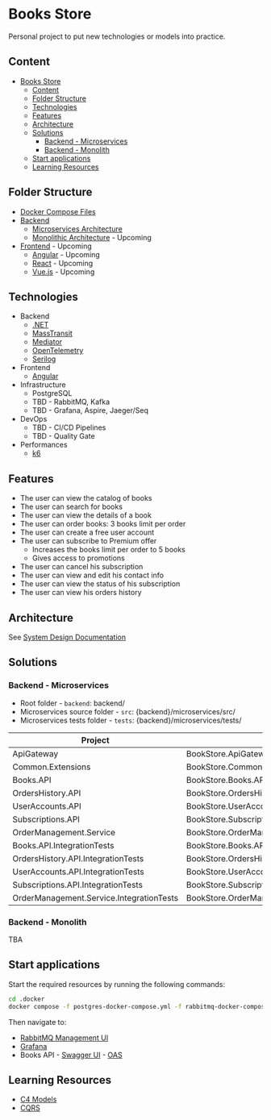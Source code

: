 # Books Store

Personal project to put new technologies or models into practice.

## Content

- [Books Store](#books-store)
  - [Content](#content)
  - [Folder Structure](#folder-structure)
  - [Technologies](#technologies)
  - [Features](#features)
  - [Architecture](#architecture)
  - [Solutions](#solutions)
    - [Backend - Microservices](#backend---microservices)
    - [Backend - Monolith](#backend---monolith)
  - [Start applications](#start-applications)
  - [Learning Resources](#learning-resources)

## Folder Structure

- [Docker Compose Files](./.docker)
- [Backend](./backend)
  - [Microservices Architecture](./backend/microservices)
  - [Monolithic Architecture](./backend/monolithic) - Upcoming
- [Frontend](./frontend) - Upcoming
  - [Angular](./frontend/angular) - Upcoming
  - [React](./frontend/react) - Upcoming
  - [Vue.js](./frontend/vuejs) - Upcoming

## Technologies

- Backend
  - [.NET](https://dotnet.microsoft.com/en-us/)
  - [MassTransit](https://github.com/MassTransit/MassTransit)
  - [Mediator](https://github.com/martinothamar/Mediator)
  - [OpenTelemetry](https://github.com/open-telemetry/opentelemetry-dotnet-instrumentation)
  - [Serilog](https://github.com/serilog/serilog)
- Frontend
  - [Angular](https://angular.io/)
- Infrastructure
  - PostgreSQL
  - TBD - RabbitMQ, Kafka
  - TBD - Grafana, Aspire, Jaeger/Seq
- DevOps
  - TBD - CI/CD Pipelines
  - TBD - Quality Gate
- Performances
  - [k6](https://k6.io/)

## Features

- The user can view the catalog of books
- The user can search for books
- The user can view the details of a book
- The user can order books: 3 books limit per order
- The user can create a free user account
- The user can subscribe to Premium offer
  - Increases the books limit per order to 5 books
  - Gives access to promotions
- The user can cancel his subscription
- The user can view and edit his contact info
- The user can view the status of his subscription
- The user can view his orders history

## Architecture

See [System Design Documentation](./docs/system-design.md)

## Solutions

### Backend - Microservices

- Root folder - `backend`: backend/
- Microservices source folder - `src`: {backend}/microservices/src/
- Microservices tests folder - `tests`: {backend}/microservices/tests/


| Project | Assembly | Folder |
| ------------- | ------------- | ------------- |
| ApiGateway | BookStore.ApiGateway | {backend}/ApiGateway |
| Common.Extensions | BookStore.Common.Extensions | {backend}/Common/CommonExtensions |
| Books.API | BookStore.Books.API | {src}/Books.API |
| OrdersHistory.API | BookStore.OrdersHistory.API | {src}/OrdersHistory.API |
| UserAccounts.API | BookStore.UserAccounts.API | {src}/UserAccounts.API |
| Subscriptions.API | BookStore.Subscriptions.API | {src}/Subscriptions.API |
| OrderManagement.Service | BookStore.OrderManagement.Service | {src}/OrderManagement.Service |
| Books.API.IntegrationTests | BookStore.Books.API.IntegrationTests | {tests}/Books.API.IntegrationTests |
| OrdersHistory.API.IntegrationTests | BookStore.OrdersHistory.API.IntegrationTests | {tests}/OrdersHistory.API.IntegrationTests |
| UserAccounts.API.IntegrationTests | BookStore.UserAccounts.API.IntegrationTests | {tests}/UserAccounts.API.IntegrationTests |
| Subscriptions.API.IntegrationTests | BookStore.Subscriptions.API.IntegrationTests | {tests}/Subscriptions.API.IntegrationTests |
| OrderManagement.Service.IntegrationTests | BookStore.OrderManagement.Service.IntegrationTests | {tests}/OrderManagement.Service.IntegrationTests |

### Backend - Monolith

TBA

## Start applications

Start the required resources by running the following commands:

```bash
cd .docker
docker compose -f postgres-docker-compose.yml -f rabbitmq-docker-compose.yml -f grafana-docker-compose.yml up
```
Then navigate to:
- [RabbitMQ Management UI](http://localhost:15672)
- [Grafana](http://localhost:3000)
- Books API - [Swagger UI](https://localhost:7141/swagger/index.html) - [OAS](https://localhost:7141/swagger/v1/swagger.json)

## Learning Resources

- [C4 Models](https://c4model.com/)
- [CQRS](https://martinfowler.com/bliki/CQRS.html)
